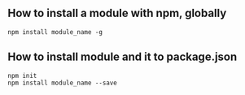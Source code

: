## How to install a module with npm, globally
    npm install module_name -g

## How to install module and it to package.json

    npm init
    npm install module_name --save

